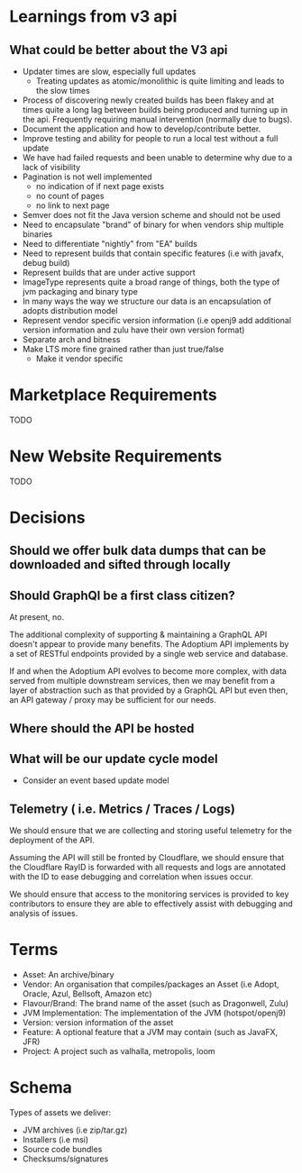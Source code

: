 
# Learnings from v3 api

## What could be better about the V3 api
- Updater times are slow, especially full updates
  - Treating updates as atomic/monolithic is quite limiting and leads to the slow times
- Process of discovering newly created builds has been flakey and at times quite a long lag between
  builds being produced and turning up in the api. Frequently requiring manual intervention (normally
  due to bugs).
- Document the application and how to develop/contribute better.
- Improve testing and ability for people to run a local test without a full update
- We have had failed requests and been unable to determine why due to a lack of visibility
- Pagination is not well implemented
    - no indication of if next page exists
    - no count of pages
    - no link to next page
- Semver does not fit the Java version scheme and should not be used
- Need to encapsulate "brand" of binary for when vendors ship multiple binaries
- Need to differentiate "nightly" from "EA" builds
- Need to represent builds that contain specific features (i.e with javafx, debug build)
- Represent builds that are under active support
- ImageType represents quite a broad range of things, both the type of jvm packaging and binary type
- In many ways the way we structure our data is an encapsulation of adopts distribution model
- Represent vendor specific version information (i.e openj9 add additional version information and zulu have
  their own version format)
- Separate arch and bitness
- Make LTS more fine grained rather than just true/false
  - Make it vendor specific

# Marketplace Requirements

TODO

# New Website Requirements

TODO

# Decisions
## Should we offer bulk data dumps that can be downloaded and sifted through locally
## Should GraphQl be a first class citizen?

At present, no.

The additional complexity of supporting & maintaining a GraphQL API doesn't appear to provide many benefits.
The Adoptium API implements by a set of RESTful endpoints provided by a single web service and database.

If and when the Adoptium API evolves to become more complex, with data served from multiple downstream services, then we may benefit from 
a layer of abstraction such as that provided by a GraphQL API but even then, an API gateway / proxy may be sufficient for our needs.

## Where should the API be hosted
## What will be our update cycle model
- Consider an event based update model

## Telemetry ( i.e. Metrics / Traces  / Logs)

We should ensure that we are collecting and storing useful telemetry for the deployment of the API.

Assuming the API will still be fronted by Cloudflare, we should ensure that the Cloudflare RayID is forwarded with all
requests and logs are annotated with the ID to ease debugging and correlation when issues occur.

We should ensure that access to the monitoring services is provided to key contributors to ensure they are able to effectively
assist with debugging and analysis of issues.

# Terms
- Asset: An archive/binary
- Vendor: An organisation that compiles/packages an Asset (i.e Adopt, Oracle, Azul, Bellsoft, Amazon etc)
- Flavour/Brand: The brand name of the asset (such as Dragonwell, Zulu) 
- JVM Implementation: The implementation of the JVM (hotspot/openj9)
- Version: version information of the asset
- Feature: A optional feature that a JVM may contain (such as JavaFX, JFR)
- Project: A project such as valhalla, metropolis, loom

# Schema

Types of assets we deliver:
- JVM archives (i.e zip/tar.gz)
- Installers (i.e msi)
- Source code bundles
- Checksums/signatures

